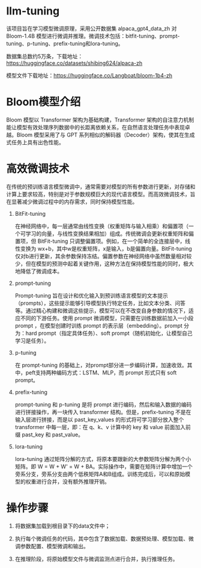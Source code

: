 # llm-tuning
该项目旨在学习模型微调原理，采用公开数据集 alpaca_gpt4_data_zh 对 Bloom-1.4B 模型进行微调并推理。微调技术包括：bitfit-tuning、prompt-tuning、p-tuning、prefix-tuning和lora-tuning。

数据集总数约5万条，下载地址：https://huggingface.co/datasets/shibing624/alpaca-zh

模型文件下载地址：https://huggingface.co/Langboat/bloom-1b4-zh

# Bloom模型介绍
Bloom 模型以 Transformer 架构为基础构建，Transformer 架构的自注意力机制能让模型有效处理序列数据中的长距离依赖关系，在自然语言处理任务中表现卓越。Bloom 模型采用了与 GPT 系列相似的解码器（Decoder）架构，使其在生成式任务上具有出色性能。

# 高效微调技术
在传统的预训练语言模型微调中，通常需要对模型的所有参数进行更新，对存储和计算上要求较高，特别是对于参数规模巨大的现代语言模型。而高效微调技术，旨在显著减少微调过程中的内存需求，同时保持模型性能。

1. BitFit-tuning

   在神经网络中，每一层通常由线性变换（权重矩阵与输入相乘）和偏置项（一个可学习的向量，与线性变换结果相加）组成。传统微调会更新权重矩阵和偏置项，但 BitFit-tuning 只调整偏置项。例如，在一个简单的全连接层中，线性变换为 wx+b，其中w是权重矩阵，x是输入，b是偏置向量。BitFit-tuning 仅对b进行更新，其余参数保持冻结。偏置参数在神经网络中虽然数量相对较少，但在模型的预测中起着关键作用，这种方法在保持模型性能的同时，极大地降低了微调成本。
   
2. prompt-tuning

   Prompt-tuning 旨在设计和优化输入到预训练语言模型的文本提示（prompts），这些提示能够引导模型执行特定任务，比如文本分类、问答等。通过精心构建和微调这些提示，模型可以在不改变自身参数的情况下，适应不同的下游任务。使用 prompt 微调模型，只需要在训练数据前加入一小段 prompt ，在模型创建时训练 prompt 的表示层（embedding）。prompt 分为：hard prompt（指定具体任务）、soft prompt（随机初始化，让模型自己学习是任务）。
   
3. p-tuning

   在 prompt-tuning 的基础上，对prompt部分进一步编码计算，加速收敛。其中，peft支持两种编码方式：LSTM、MLP，而 prompt 形式只有 soft prompt。
   
4. prefix-tuning

   prompt-tuning 和 p-tuning 是将 prompt 进行编码，然后和输入数据的编码进行拼接操作，再一块传入 transformer 结构。但是，prefix-tuning 不是在输入层进行拼接，而是以 past_key_values 的形式将可学习部分放入整个 transformer 中每一层，即：在 q、k、v 计算中的 key 和 value 前面加入前缀 past_key 和 past_value。
   
5. lora-tuning

   lora-tuning 通过矩阵分解的方式，将原本要跟新的大参数矩阵分解为两个小矩阵。即 W = W + W' = W + BA。实际操作中，需要在矩阵计算中增加一个旁系分支，旁系分支由两个低秩矩阵A和B组成。训练完成后，可以和原始模型的权重进行合并，没有额外推理开销。

# 操作步骤
1. 将数据集加载到根目录下的data文件中；
   
2. 执行每个微调任务的代码，其中包含了数据加载、数据预处理、模型加载、微调参数配置、模型微调和输出。

3. 在推理阶段，将原始模型文件与微调监测点进行合并，执行推理任务。


